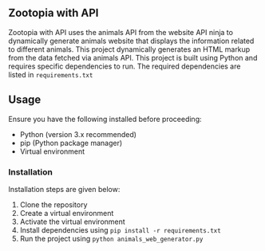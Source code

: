 ## Zootopia with API
Zootopia with API uses the animals API from the website API ninja to dynamically generate animals website that displays the information related to different animals. This project dynamically generates an HTML markup from the data fetched via animals API.
This project is built using Python and requires specific dependencies to run. The required dependencies are listed in `requirements.txt`
## Usage
Ensure you have the following installed before proceeding:
- Python (version 3.x recommended)
- pip (Python package manager)
- Virtual environment

### Installation
Installation steps are given below:
1. Clone the repository
2. Create a virtual environment
3. Activate the virtual environment
4. Install dependencies using `pip install -r requirements.txt`
5. Run the project using `python animals_web_generator.py`
